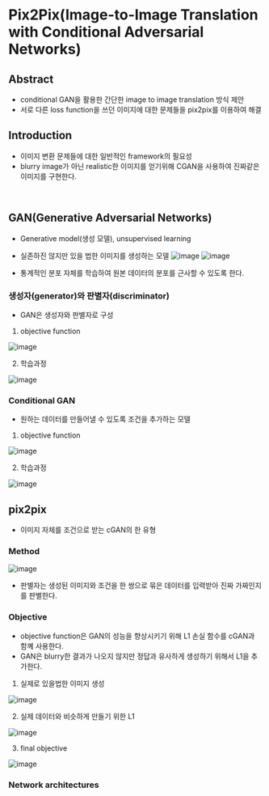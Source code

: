 # Pix2Pix(Image-to-Image Translation with Conditional Adversarial Networks)

## Abstract

- conditional GAN을 활용한 간단한 image to image translation 방식 제안
- 서로 다른 loss function을 쓰던 이미지에 대한 문제들을 pix2pix를 이용하여 해결

## Introduction

- 이미지 변환 문제들에 대한 일반적인 framework의 필요성
- blurry image가 아닌 realistic한 이미지를 얻기위해 CGAN을 사용하여 진짜같은 이미지를 구현한다.
<br>

## GAN(Generative Adversarial Networks)

- Generative model(생성 모델), unsupervised learning
- 실존하진 않지만 있을 법한 이미지를 생성하는 모델
![image](https://user-images.githubusercontent.com/77203609/136320785-900ade9e-43a1-472a-8430-e01ce8b83797.png)
![image](https://user-images.githubusercontent.com/77203609/136320818-4c362067-b866-4d99-b0e7-1e46e349fc87.png)

- 통계적인 분포 자체를 학습하여 원본 데이터의 분포를 근사할 수 있도록 한다.
### 생성자(generator)와 판별자(discriminator)
- GAN은 생성자와 판별자로 구성

1. objective function

![image](https://user-images.githubusercontent.com/77203609/136321204-d89fdd02-2693-4548-b97a-47c70230955a.png)

2. 학습과정

![image](https://user-images.githubusercontent.com/77203609/136321272-0d542005-237a-4de6-abac-dd73e329f8fa.png)

### Conditional GAN

- 원하는 데이터를 만들어낼 수 있도록 조건을 추가하는 모델

1. objective function

![image](https://user-images.githubusercontent.com/77203609/136322021-e7d4143e-03a1-47f7-bbc8-dd92dac04d81.png)

2. 학습과정

![image](https://user-images.githubusercontent.com/77203609/136322143-c33234ce-7a5d-4750-814a-563822860e83.png)
<br>

## pix2pix

- 이미지 자체를 조건으로 받는 cGAN의 한 유형

### Method

![image](https://user-images.githubusercontent.com/77203609/136323042-706bbaef-9bf0-4161-a869-6694cf680f9f.png)
- 판별자는 생성된 이미지와 조건을 한 쌍으로 묶은 데이터를 입력받아 진짜 가짜인지를 판별한다.

### Objective

- objective function은 GAN의 성능을 향상시키기 위해 L1 손실 함수를 cGAN과 함꼐 사용한다.
- GAN은 blurry한 결과가 나오지 않지만 정답과 유사하게 생성하기 위해서 L1을 추가한다.

1. 실제로 있을법한 이미지 생성

![image](https://user-images.githubusercontent.com/77203609/136337185-b9f4e77e-6492-45d6-b45e-fd5a33d6703e.png)

2. 실제 데이터와 비슷하게 만들기 위한 L1

![image](https://user-images.githubusercontent.com/77203609/136337472-bdd29951-1460-4803-9e82-309bfc932099.png)

3. final objective

![image](https://user-images.githubusercontent.com/77203609/136337788-bcc34cd0-a3b9-4dd8-8676-0103f664826e.png)
   

### Network architectures

